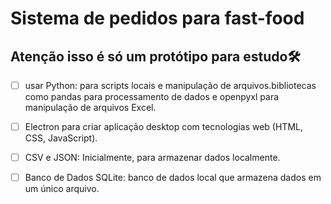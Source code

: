 # Sistema de pedidos para fast-food 

## Atenção isso é só um protótipo para estudo🛠

- [ ] usar Python: para scripts locais e manipulação de arquivos.bibliotecas como pandas para processamento de dados e openpyxl para manipulação de arquivos Excel.

- [ ] Electron para criar aplicação desktop com tecnologias web (HTML, CSS, JavaScript).

- [ ] CSV e JSON: Inicialmente, para armazenar dados localmente.

- [ ] Banco de Dados SQLite: banco de dados local que armazena dados em um único arquivo.


